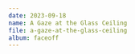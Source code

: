 ```yaml
---
date: 2023-09-18
name: A Gaze at the Glass Ceiling
file: a-gaze-at-the-glass-ceiling
album: faceoff
---
```


<!-- Spokojny lecz bardzo wyróżniający się utwór od samego początku. Stale przechodzi harmoniczne podróże, odwiedzając skalę durową w 0:47, przechodząc przez świetne dysonanse po 1:22, akordy septymowe następujące po 1:44, a potem nawet spędzając trochę czasu z motywem z "A Faceoff with the Past"! Mimo moich ambicji, aby nareszcie skomponować coś poza piątą minutę, a może nawet przekroczyć szóstą, mój początkowy pomysł na końcówkę okazał się całkowitą porażką i musiałem ograniczyć się do czegoś niezbyt zadowalającego. -->
